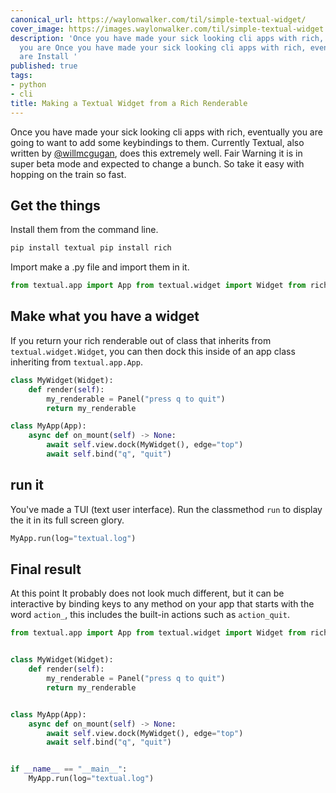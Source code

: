 ```yaml
---
canonical_url: https://waylonwalker.com/til/simple-textual-widget/
cover_image: https://images.waylonwalker.com/til/simple-textual-widget.png
description: 'Once you have made your sick looking cli apps with rich, eventually
  you are Once you have made your sick looking cli apps with rich, eventually you
  are Install '
published: true
tags:
- python
- cli
title: Making a Textual Widget from a Rich Renderable
---
```


Once you have made your sick looking cli apps with rich, eventually you are going to want to add some keybindings to them.  Currently Textual, also written by [@willmcgugan](https://twitter.com/willmcgugan), does this extremely well. Fair Warning it is in super beta mode and expected to change a bunch.  So take it easy with hopping on the train so fast.

## Get the things


Install them from the command line.

``` bash
pip install textual pip install rich
```

Import make a .py file and import them in it.

``` python
from textual.app import App from textual.widget import Widget from rich.panel import Panel
```

## Make what you have a widget

If you return your rich renderable out of class that inherits from
`textual.widget.Widget`, you can then dock this inside of an app class
inheriting from `textual.app.App`.

``` python
class MyWidget(Widget):
    def render(self):
        my_renderable = Panel("press q to quit")
        return my_renderable

class MyApp(App):
    async def on_mount(self) -> None:
        await self.view.dock(MyWidget(), edge="top")
        await self.bind("q", "quit")
```

## run it

You've made a TUI (text user interface).  Run the classmethod `run` to display the it in its full screen glory.

``` python
MyApp.run(log="textual.log")
```

## Final result

At this point It probably does not look much different, but it can be interactive by binding keys to any method on your app that starts with the word
`action_`, this includes the built-in actions such as `action_quit`.

``` python
from textual.app import App from textual.widget import Widget from rich.panel import Panel


class MyWidget(Widget):
    def render(self):
        my_renderable = Panel("press q to quit")
        return my_renderable


class MyApp(App):
    async def on_mount(self) -> None:
        await self.view.dock(MyWidget(), edge="top")
        await self.bind("q", "quit")


if __name__ == "__main__":
    MyApp.run(log="textual.log")
```